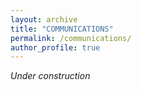 ```yaml
---
layout: archive
title: "COMMUNICATIONS"
permalink: /communications/
author_profile: true
---
```

<style> body {text-align: justify} </style> <!-- Justify text. -->

*Under construction*

